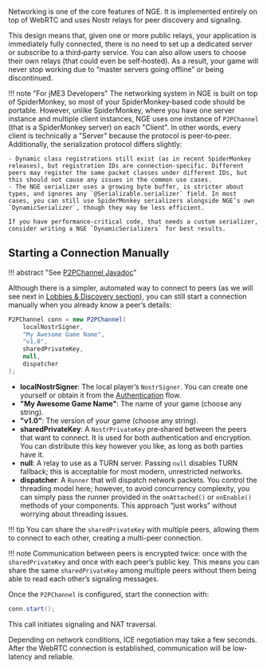 Networking is one of the core features of NGE. It is implemented entirely on top of WebRTC and uses Nostr relays for peer discovery and signaling. 

This design means that, given one or more public relays, your application is immediately fully connected, there is no need to set up a dedicated server or subscribe to a third‐party service. You can also allow users to choose their own relays (that could even be self‐hosted). As a result, your game will never stop working due to “master servers going offline” or being discontinued.

!!! note "For jME3 Developers"
    The networking system in NGE is built on top of SpiderMonkey, so most of your SpiderMonkey‐based code should be portable. However, unlike SpiderMonkey, where you have one server instance and multiple client instances, NGE uses one instance of `P2PChannel` (that is a SpiderMonkey server) on each "Client". In other words, every client is technically a "Server" because the protocol is peer‐to‐peer. Additionally, the serialization protocol differs slightly:
    
    - Dynamic class registrations still exist (as in recent SpiderMonkey releases), but registration IDs are connection‐specific. Different peers may register the same packet classes under different IDs, but this should not cause any issues in the common use cases.
    - The NGE serializer uses a growing byte buffer, is stricter about types, and ignores any `@Serializable.serializer` field. In most cases, you can still use SpiderMonkey serializers alongside NGE’s own `DynamicSerializer`, though they may be less efficient.

    If you have performance‐critical code, that needs a custom serializer, consider writing a NGE `DynamicSerializers` for best results.

## Starting a Connection Manually

!!! abstract "See [P2PChannel Javadoc](https://javadoc.ngengine.org/org/ngengine/network/P2PChannel.html)"

Although there is a simpler, automated way to connect to peers (as we will see next in [Lobbies & Discovery section](./lobby)), you can still start a connection manually when you already know a peer’s details:

```java
P2PChannel conn = new P2PChannel(
    localNostrSigner,
    "My Awesome Game Name",
    "v1.0",
    sharedPrivateKey,
    null,
    dispatcher
);
```

* **localNostrSigner**:   The local player’s `NostrSigner`. You can create one yourself or obtain it from the [Authentication](../auth.md) flow.
* **"My Awesome Game Name"**:   The name of your game (choose any string).
* **"v1.0"**:  The version of your game (choose any string).
* **sharedPrivateKey**:  A `NostrPrivateKey` pre‐shared between the peers that want to connect. It is used for both authentication and encryption. You can distribute this key however you like, as long as both parties have it.
* **null**: A relay to use as a TURN server. Passing `null` disables TURN fallback; this is acceptable for most modern, unrestricted networks.
* **dispatcher**: A `Runner` that will dispatch network packets. You control the threading model here; however, to avoid concurrency complexity, you can simply pass the runner provided in the `onAttached()` or `onEnable()` methods of your components. This approach “just works” without worrying about threading issues.

!!! tip 
    You can share the `sharedPrivateKey` with multiple peers, allowing them to connect to each other, creating a multi-peer connection.

!!! note
    Communication between peers is encrypted twice: once with the `sharedPrivateKey` and once with each peer’s public key. This means you can share the same `sharedPrivateKey` among multiple peers without them being able to read each other’s signaling messages.

Once the `P2PChannel` is configured, start the connection with:

```java
conn.start();
```

This call initiates signaling and NAT traversal. 

Depending on network conditions, ICE negotiation may take a few seconds. After the WebRTC connection is established, communication will be low‐latency and reliable.

